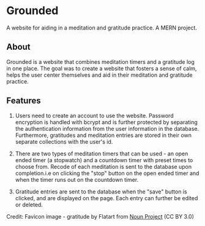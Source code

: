 # Grounded 
A website for aiding in a meditation and gratitude practice. A MERN project. 

## About
Grounded is a website that combines meditation timers and a gratitude log in one place. The goal was to create a website that fosters a sense of calm, helps the user center themselves and aid in their meditation and gratitude practice.

## Features
1. Users need to create an account to use the website. Password encryption is handled with bcrypt and is further protected by separating the authentication information from the user information in the database. Furthermore, gratitudes and meditation entries are stored in their own separate collections with the user's id.

2. There are two types of meditation timers that can be used - an open ended timer (a stopwatch) and a countdown timer with preset times to choose from. Recode of each meditation is sent to the database upon completion.i.e on clicking the "stop" button on the open ended timer and when the timer runs out on the countdown timer. 

3. Gratitude entries are sent to the database when the "save" button is clicked, and are displayed on the page. Each entry can further be edited or deleted. 


Credit: 
Favicon image - gratitude by Flatart from <a href="https://thenounproject.com/browse/icons/term/gratitude/" target="_blank" title="gratitude Icons">Noun Project</a> (CC BY 3.0)